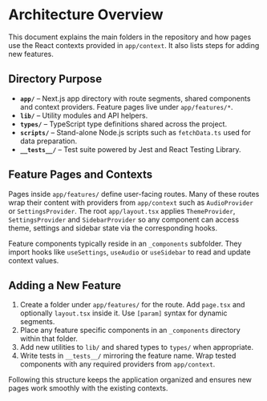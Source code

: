 # Architecture Overview

This document explains the main folders in the repository and how pages use the React contexts provided in `app/context`. It also lists steps for adding new features.

## Directory Purpose

- **`app/`** – Next.js app directory with route segments, shared components and context providers. Feature pages live under `app/features/*`.
- **`lib/`** – Utility modules and API helpers.
- **`types/`** – TypeScript type definitions shared across the project.
- **`scripts/`** – Stand-alone Node.js scripts such as `fetchData.ts` used for data preparation.
- **`__tests__/`** – Test suite powered by Jest and React Testing Library.

## Feature Pages and Contexts

Pages inside `app/features/` define user-facing routes. Many of these routes wrap their content with providers from `app/context` such as `AudioProvider` or `SettingsProvider`. The root `app/layout.tsx` applies `ThemeProvider`, `SettingsProvider` and `SidebarProvider` so any component can access theme, settings and sidebar state via the corresponding hooks.

Feature components typically reside in an `_components` subfolder. They import hooks like `useSettings`, `useAudio` or `useSidebar` to read and update context values.

## Adding a New Feature

1. Create a folder under `app/features/` for the route. Add `page.tsx` and optionally `layout.tsx` inside it. Use `[param]` syntax for dynamic segments.
2. Place any feature specific components in an `_components` directory within that folder.
3. Add new utilities to `lib/` and shared types to `types/` when appropriate.
4. Write tests in `__tests__/` mirroring the feature name. Wrap tested components with any required providers from `app/context`.

Following this structure keeps the application organized and ensures new pages work smoothly with the existing contexts.
